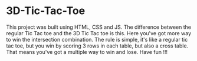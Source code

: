 # 3D-Tic-Tac-Toe
This project was built using HTML, CSS and JS. The difference between the regular Tic Tac toe and the 3D Tic Tac toe is this. 
Here you've got more way to win the intersection combination. 
The rule is simple, it's like a regular tic tac toe, but you win by scoring 3 rows in each table, but also a cross table. 
That means you've got a multiple way to win and lose.
Have fun !!!
